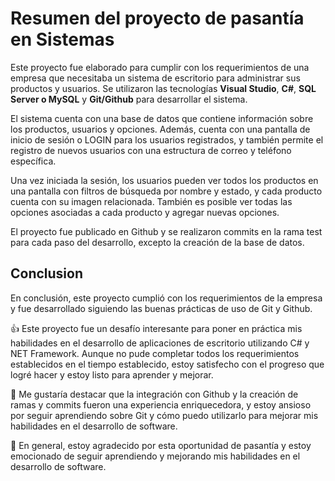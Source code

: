 # Resumen del proyecto de pasantía en Sistemas

Este proyecto fue elaborado para cumplir con los requerimientos de una empresa que necesitaba un sistema de escritorio para administrar sus productos y usuarios. Se utilizaron las tecnologías **Visual Studio**, **C#**, **SQL Server o MySQL** y **Git/Github** para desarrollar el sistema.

El sistema cuenta con una base de datos que contiene información sobre los productos, usuarios y opciones. Además, cuenta con una pantalla de inicio de sesión o LOGIN para los usuarios registrados, y también permite el registro de nuevos usuarios con una estructura de correo y teléfono específica.

Una vez iniciada la sesión, los usuarios pueden ver todos los productos en una pantalla con filtros de búsqueda por nombre y estado, y cada producto cuenta con su imagen relacionada. También es posible ver todas las opciones asociadas a cada producto y agregar nuevas opciones.

El proyecto fue publicado en Github y se realizaron commits en la rama test para cada paso del desarrollo, excepto la creación de la base de datos.

## Conclusion

En conclusión, este proyecto cumplió con los requerimientos de la empresa y fue desarrollado siguiendo las buenas prácticas de uso de Git y Github.

:thumbsup: Este proyecto fue un desafío interesante para poner en práctica mis habilidades en el desarrollo de aplicaciones de escritorio utilizando C# y NET Framework. Aunque no pude completar todos los requerimientos establecidos en el tiempo establecido, estoy satisfecho con el progreso que logré hacer y estoy listo para aprender y mejorar.

:bookmark: Me gustaría destacar que la integración con Github y la creación de ramas y commits fueron una experiencia enriquecedora, y estoy ansioso por seguir aprendiendo sobre Git y cómo puedo utilizarlo para mejorar mis habilidades en el desarrollo de software.

:tada: En general, estoy agradecido por esta oportunidad de pasantía y estoy emocionado de seguir aprendiendo y mejorando mis habilidades en el desarrollo de software.
